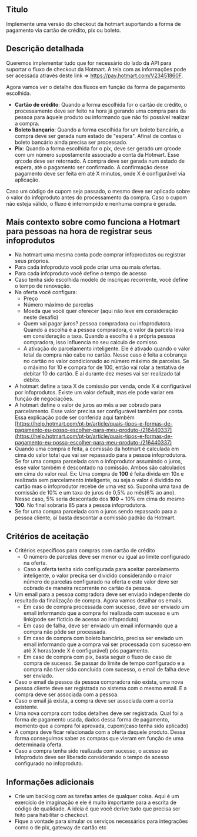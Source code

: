
## Titulo

Implemente uma versão do checkout da hotmart suportando a forma de pagamento via cartão de crédito, pix ou boleto.

## Descrição detalhada

Queremos implementar tudo que for necessário do lado da API para suportar o fluxo de checkout da Hotmart. A tela com as informações pode ser acessada através deste link => https://pay.hotmart.com/V23451860F. 

Agora vamos ver o detalhe dos fluxos em função da forma de pagamento escolhida. 

* **Cartão de crédito**: Quando a forma escolhida for o cartão de crédito, o processamento deve ser feito na hora já gerando uma compra para da pessoa para àquele produto ou informando que não foi possível realizar a compra. 
* **Boleto bançario**: Quando a forma escolhida for um boleto bancário, a compra deve ser gerada num estado de "espera". Afinal de contas o boleto bancário ainda precisa ser processado. 
* **Pix**: Quando a forma escolhida for o pix, deve ser gerado um qrcode com um número supostamente associado a conta da Hotmart. Esse qrcode deve ser retornado. A compra deve ser gerada num estado de espera, até o pagamento ser confirmado. A confirmação desse pagamento deve ser feita em até X minutos, onde X é configurável via aplicação. 

Caso um código de cupom seja passado, o mesmo deve ser aplicado sobre o valor do infoproduto antes do processamento da compra. Caso o cupom não esteja válido, o fluxo é interrompido e nenhuma compra é gerada. 

## Mais contexto sobre como funciona a Hotmart para pessoas na hora de registrar seus infoprodutos

* Na hotmart uma mesma conta pode comprar infoprodutos ou registrar seus próprios.
* Para cada infoproduto você pode criar uma ou mais ofertas. 
* Para cada infoproduto você define o tempo de acesso
* Caso tenha sido escolhida modelo de inscriçao recorrente, você define o tempo de renovação. 
* Na oferta você configura:
    * Preço
    * Número máximo de parcelas
    * Moeda que você quer oferecer (aqui não leve em consideração neste desafio)
    * Quem vai pagar juros? pessoa compradora ou infoprodutora. Quando a escolha é a pessoa compradora, o valor da parcela leva em consideração a taxa. Quando a escolha é a própria pessoa compradora, isso influencia no seu calculo de comisso. 
    * A ativação do parcelamento inteligente. Ele é ativado quando o valor total da compra não cabe no cartão. Nesse caso é feita a cobrança no cartão no valor condicionado ao número máximo de parcelas. Se o máximo for 10 e compra for de 100, então vai rolar a tentativa de debitar 10 do cartão. E aí durante dez meses vai ser realizado tal débito. 
* A hotmart define a taxa X de comissão por venda, onde X é configurável por infoprodutos. Existe um valor default, mas ele pode variar em função de negociações. 
* A hotmart define o valor de juros ao mês a ser cobrado para parcelamento. Esse valor precisa ser configurável também por conta. Essa explicação pode ser conferida aqui também
[https://help.hotmart.com/pt-br/article/quais-tipos-e-formas-de-pagamento-eu-posso-escolher-para-meu-produto-/216440337](https://help.hotmart.com/pt-br/article/quais-tipos-e-formas-de-pagamento-eu-posso-escolher-para-meu-produto-/216440337)
* Quando uma compra é feita, a comissão da hotmart é calculada em cima do valor total que vai ser repassado para a pessoa infoprodutora. Se for uma compra parcelada com o infoprodutor assumindo o juros, esse valor também é descontado na comissão. Ambos são calculados em cima do valor real. Ex: Uma compra de **100** é feita divida em 10x e realizada sem parcelamento inteligente, ou seja o valor é dividido no cartão mas o infoprodutor recebe de uma vez só. Suponha uma taxa de comissão de 10% e um taxa de juros de 0,5% ao mês(6% ao ano). Nesse caso, 5% seria descontado dos **100** + 10% em cima do mesmo **100**.  No final sobraria 85 para a pessoa infoprodutora. 
* Se for uma compra parcelada com o juros sendo repassado para a pessoa cliente, aí basta descontar a comissão padrão da Hotmart. 

## Critérios de aceitação

* Critérios específicos para compras com cartão de crédito
  * O número de parcelas deve ser menor ou igual ao limite configurado na oferta.
  * Caso a oferta tenha sido configurada para aceitar parcelamento inteligente, o valor precisa ser dividido considerando o maior número de parcelas configurado na oferta e este valor deve ser cobrado de maneira recorrente no cartão da pessoa.  
* Um email para a pessoa compradora deve ser enviado independente do resultado da finalização de compra. Agora vamos detalhar os emails. 
  * Em caso de compra processada com sucesso, deve ser enviado um email informando que a compra foi realizada com sucesso e um link(pode ser ficticio de acesso ao infoproduto)
  * Em caso de falha, deve ser enviado um email informando que a compra não pôde ser processada. 
  * Em caso de compra com boleto bancário, precisa ser enviado um email informando que a compra vai ser processada com sucesso em até X horas(onde X é configurável) pós pagamento. 
  * Em caso de compra com pix, basta seguir o fluxo de caso de compra de sucesso. Se passar do limite de tempo configurado e a compra não tiver sido concluída com sucesso, o email de falha deve ser enviado. 
* Caso o email da pessoa da pessoa compradora não exista, uma nova pessoa cliente deve ser registrada no sistema com o mesmo email. E a compra deve ser associada com a pessoa. 
* Caso o email já exista, a compra deve ser associada com a conta existente. 
* Uma nova compra com todos detalhes deve ser registrada. Qual foi a forma de pagamento usada, dados dessa forma de pagamento, momento que a compra foi aprovada, cupom(caso tenha sido aplicado)
* A compra deve ficar relacionada com a oferta daquele produto. Dessa forma conseguimos saber as compras que vieram em função de uma determinada oferta. 
* Caso a compra tenha sido realizada com sucesso, o acesso ao infoproduto deve ser liberado considerando o tempo de acesso configurado no infoproduto. 

## Informações adicionais

* Crie um backlog com as tarefas antes de qualquer coisa. Aqui é um exercício de imaginação e ele é muito importante para a escrita de código de qualidade. A ideia é que você derive tudo que precisa ser feito para habilitar o checkout. 
* Fique a vontade para simular os serviços necessários para integrações como o de pix, gateway de cartão etc
